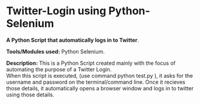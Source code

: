 # Twitter-Login using Python-Selenium  


**A Python Script that automatically logs in to Twitter**. 
 
**Tools/Modules used:** Python Selenium.  

**Description:** This is a Python Script created mainly with the focus of automating the purpose of a Twitter Login.  
When this script is executed, (use command python test.py ), it asks for the username and password on the terminal/command line. Once it recieves those details, it automatically opens a browser window and logs in to twitter using those details. 

